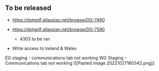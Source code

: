
## To be released
- https://dotgolf.atlassian.net/browse/DG-7490
- https://dotgolf.atlassian.net/browse/DG-7590
	- 4303 to be ran 


- Write access to Ireland & Wales

EG staging - communications tab not working
WG Staging - Communications tab not working
![[Pasted image 20221027160342.png]]